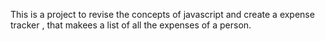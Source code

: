 This is a project to revise the concepts of javascript and create a expense tracker , that makees a list of all the expenses of a person.
